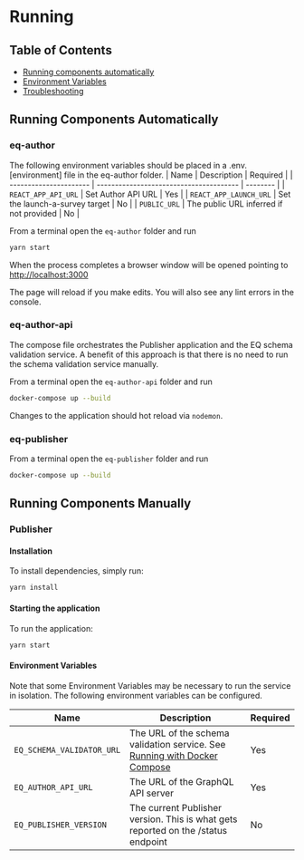 # Running

## Table of Contents

- [Running components automatically](#running-components-automatically)
- [Environment Variables](#environment-variables)
- [Troubleshooting](#troubleshooting)

## Running Components Automatically

### eq-author

The following environment variables should be placed in a .env.[environment] file in the eq-author folder.
| Name                   | Description                             | Required |
| ---------------------- | --------------------------------------- | -------- |
| `REACT_APP_API_URL`    | Set Author API URL                      | Yes      |
| `REACT_APP_LAUNCH_URL` | Set the launch-a-survey target          | No       |
| `PUBLIC_URL`           | The public URL inferred if not provided | No       |

From a terminal open the `eq-author` folder and run  

```bash
yarn start
```  

When the process completes a browser window will be opened pointing to [http://localhost:3000](http://localhost:3000)

The page will reload if you make edits.  You will also see any lint errors in the console.

### eq-author-api

The compose file orchestrates the Publisher application and the EQ schema validation service.
A benefit of this approach is that there is no need to run the schema validation service manually.

From a terminal open the `eq-author-api` folder and run

```bash
docker-compose up --build
```

Changes to the application should hot reload via `nodemon`.

### eq-publisher

From a terminal open the `eq-publisher` folder and run

```bash
docker-compose up --build
```

## Running Components Manually

### Publisher

#### Installation

To install dependencies, simply run:

```bash
yarn install
```

#### Starting the application

To run the application:

```bash
yarn start
```

#### Environment Variables

Note that some Environment Variables may be necessary to run the service in isolation.  The following environment variables can be configured.

| Name                      | Description                                                                                               | Required |
| ------------------------- | --------------------------------------------------------------------------------------------------------- | -------- |
| `EQ_SCHEMA_VALIDATOR_URL` | The URL of the schema validation service. See [Running with Docker Compose](#running-with-docker-compose) | Yes      |
| `EQ_AUTHOR_API_URL`       | The URL of the GraphQL API server                                                                         | Yes      |
| `EQ_PUBLISHER_VERSION`    | The current Publisher version. This is what gets reported on the /status endpoint                         | No       |
